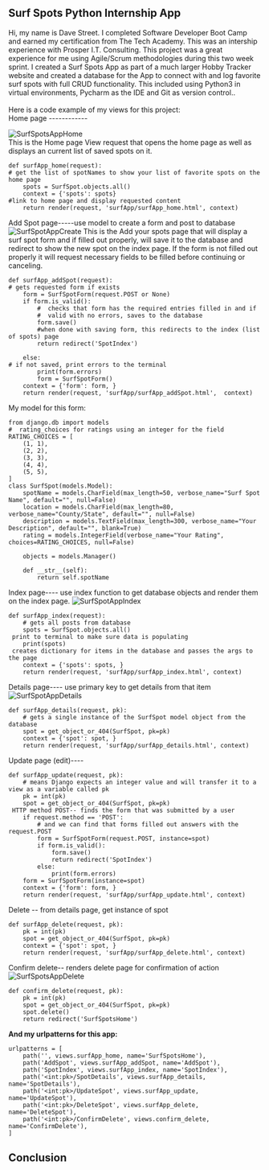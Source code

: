 
<h2>Surf Spots Python Internship App</h2>
  Hi, my name is Dave Street. I completed Software Developer Boot Camp and earned my certification from The Tech Academy. This was an intership experience  with Prosper I.T. Consulting. This project was a great experience for me using Agile/Scrum methodologies during this two week sprint. I created a Surf Spots  App as part of a much larger Hobby Tracker website and created a database for the App to connect with and log favorite surf spots with full CRUD functionality.
This included using Python3 in virtual environments, Pycharm as the IDE and Git as version control..<br>
<br>
Here is a code example of my views for this project:
<br>
 Home page ------------<br>
 
![SurfSpotsAppHome](https://user-images.githubusercontent.com/68976585/103727518-50896a80-4f90-11eb-89ce-df33eeeb3dde.png)
<br>
This is the Home page View request that opens the home page as well as displays an current list of saved spots on it. 
```
def surfApp_home(request):
# get the list of spotNames to show your list of favorite spots on the home page
    spots = SurfSpot.objects.all()
    context = {'spots': spots}
#link to home page and display requested content
    return render(request, 'surfApp/surfApp_home.html', context)
```    
 Add Spot page-----use model to create a form and post to database
 ![SurfSpotAppCreate](https://user-images.githubusercontent.com/68976585/103727616-8e868e80-4f90-11eb-91bc-8ca284f71b18.png)
 This is the Add your spots page that will display a surf spot form and if filled out properly, will save it to the database 
 and redirect to show the new spot on the index page. If the form is not filled out properly it will request necessary fields 
 to be filled before continuing or canceling.
 
```
def surfApp_addSpot(request):
# gets requested form if exists
    form = SurfSpotForm(request.POST or None)
    if form.is_valid():
        #  checks that form has the required entries filled in and if
        #  valid with no errors, saves to the database
        form.save()
        #when done with saving form, this redirects to the index (list of spots) page
        return redirect('SpotIndex')

    else:
# if not saved, print errors to the terminal
        print(form.errors)
        form = SurfSpotForm()
    context = {'form': form, }
    return render(request, 'surfApp/surfApp_addSpot.html',  context)
```
My model for this form:

```
from django.db import models
#  rating_choices for ratings using an integer for the field
RATING_CHOICES = [
    (1, 1),
    (2, 2),
    (3, 3),
    (4, 4),
    (5, 5),
]
class SurfSpot(models.Model):
    spotName = models.CharField(max_length=50, verbose_name="Surf Spot Name", default="", null=False)
    location = models.CharField(max_length=80, verbose_name="County/State", default="", null=False)
    description = models.TextField(max_length=300, verbose_name="Your Description", default="", blank=True)
    rating = models.IntegerField(verbose_name="Your Rating", choices=RATING_CHOICES, null=False)

    objects = models.Manager()

    def __str__(self):
        return self.spotName
```
 Index page---- use index function to get database objects and render them on the index page.
 ![SurfSpotAppIndex](https://user-images.githubusercontent.com/68976585/103727699-c1308700-4f90-11eb-89da-e3565d74c35f.png)
```
def surfApp_index(request):
    # gets all posts from database
    spots = SurfSpot.objects.all()
 print to terminal to make sure data is populating
    print(spots)
 creates dictionary for items in the database and passes the args to the page
    context = {'spots': spots, }
    return render(request, 'surfApp/surfApp_index.html', context)
```
  Details page---- use primary key to get details from that item
  ![SurfSpotAppDetails](https://user-images.githubusercontent.com/68976585/103727727-d5748400-4f90-11eb-8a85-52037cb052d5.png)
```
def surfApp_details(request, pk):
    # gets a single instance of the SurfSpot model object from the database
    spot = get_object_or_404(SurfSpot, pk=pk)
    context = {'spot': spot, }
    return render(request, 'surfApp/surfApp_details.html', context)
```
 Update page (edit)----
```
def surfApp_update(request, pk):
    # means Django expects an integer value and will transfer it to a view as a variable called pk
    pk = int(pk)
    spot = get_object_or_404(SurfSpot, pk=pk)
 HTTP method POST-- finds the form that was submitted by a user
    if request.method == 'POST':
        # and we can find that forms filled out answers with the request.POST
        form = SurfSpotForm(request.POST, instance=spot)
        if form.is_valid():
            form.save()
            return redirect('SpotIndex')
        else:
            print(form.errors)
    form = SurfSpotForm(instance=spot)
    context = {'form': form, }
    return render(request, 'surfApp/surfApp_update.html', context)
```
 Delete -- from details page, get instance of spot
```
def surfApp_delete(request, pk):
    pk = int(pk)
    spot = get_object_or_404(SurfSpot, pk=pk)
    context = {'spot': spot, }
    return render(request, 'surfApp/surfApp_delete.html', context)
```
 Confirm delete-- renders delete page for confirmation of action
 ![SurfSpotsAppDelete](https://user-images.githubusercontent.com/68976585/103727794-0b196d00-4f91-11eb-8b98-6f1a1667c5f8.png)
```
def confirm_delete(request, pk):
    pk = int(pk)
    spot = get_object_or_404(SurfSpot, pk=pk)
    spot.delete()
    return redirect('SurfSpotsHome')
```
<strong>And my urlpatterns for this app:</strong>
```
urlpatterns = [
    path('', views.surfApp_home, name='SurfSpotsHome'),
    path('AddSpot', views.surfApp_addSpot, name='AddSpot'),
    path('SpotIndex', views.surfApp_index, name='SpotIndex'),
    path('<int:pk>/SpotDetails', views.surfApp_details, name='SpotDetails'),
    path('<int:pk>/UpdateSpot', views.surfApp_update, name='UpdateSpot'),
    path('<int:pk>/DeleteSpot', views.surfApp_delete, name='DeleteSpot'),
    path('<int:pk>/ConfirmDelete', views.confirm_delete, name='ConfirmDelete'),
]
```
<h2>Conclusion</h2>
